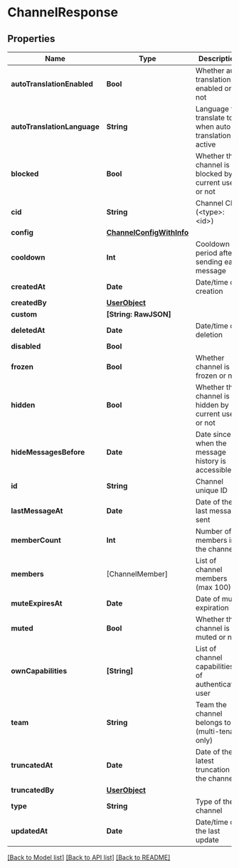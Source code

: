 # ChannelResponse

## Properties
Name | Type | Description | Notes
------------ | ------------- | ------------- | -------------
**autoTranslationEnabled** | **Bool** | Whether auto translation is enabled or not | [optional] 
**autoTranslationLanguage** | **String** | Language to translate to when auto translation is active | [optional] 
**blocked** | **Bool** | Whether this channel is blocked by current user or not | [optional] 
**cid** | **String** | Channel CID (&lt;type&gt;:&lt;id&gt;) | 
**config** | [**ChannelConfigWithInfo**](ChannelConfigWithInfo.md) |  | [optional] 
**cooldown** | **Int** | Cooldown period after sending each message | [optional] 
**createdAt** | **Date** | Date/time of creation | 
**createdBy** | [**UserObject**](UserObject.md) |  | [optional] 
**custom** | **[String: RawJSON]** |  | 
**deletedAt** | **Date** | Date/time of deletion | [optional] 
**disabled** | **Bool** |  | 
**frozen** | **Bool** | Whether channel is frozen or not | 
**hidden** | **Bool** | Whether this channel is hidden by current user or not | [optional] 
**hideMessagesBefore** | **Date** | Date since when the message history is accessible | [optional] 
**id** | **String** | Channel unique ID | 
**lastMessageAt** | **Date** | Date of the last message sent | [optional] 
**memberCount** | **Int** | Number of members in the channel | [optional] 
**members** | [ChannelMember] | List of channel members (max 100) | [optional] 
**muteExpiresAt** | **Date** | Date of mute expiration | [optional] 
**muted** | **Bool** | Whether this channel is muted or not | [optional] 
**ownCapabilities** | **[String]** | List of channel capabilities of authenticated user | [optional] 
**team** | **String** | Team the channel belongs to (multi-tenant only) | [optional] 
**truncatedAt** | **Date** | Date of the latest truncation of the channel | [optional] 
**truncatedBy** | [**UserObject**](UserObject.md) |  | [optional] 
**type** | **String** | Type of the channel | 
**updatedAt** | **Date** | Date/time of the last update | 

[[Back to Model list]](../README.md#documentation-for-models) [[Back to API list]](../README.md#documentation-for-api-endpoints) [[Back to README]](../README.md)


